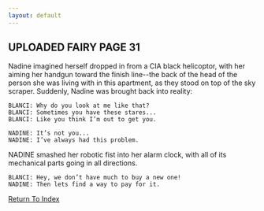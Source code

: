 ```yaml
---
layout: default
---
```

## UPLOADED FAIRY PAGE 31
Nadine imagined herself dropped in from a CIA black helicoptor, with her aiming her handgun toward the finish line--the back of the head of the person she was living with in this apartment, as they stood on top of the sky scraper. Suddenly, Nadine was brought back into reality:

	BLANCI: Why do you look at me like that?
	BLANCI: Sometimes you have these stares...
	BLANCI: Like you think I’m out to get you.

	NADINE: It’s not you...
	NADINE: I’ve always had this problem.

NADINE smashed her robotic fist into her alarm clock, with all of its mechanical parts going in all directions.

	BLANCI: Hey, we don’t have much to buy a new one!
	NADINE: Then lets find a way to pay for it.
  
 [Return To Index](https://lwflouisa.github.io/uploadedfairyalt/script_index.html)
